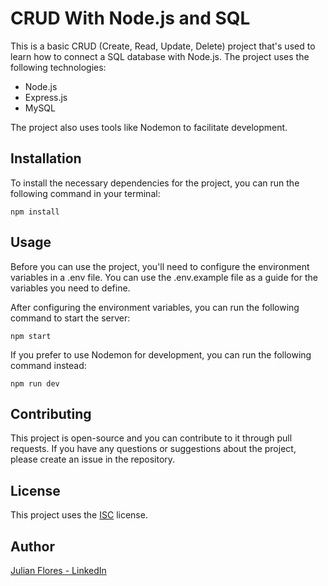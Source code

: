 # CRUD With Node.js and SQL
This is a basic CRUD (Create, Read, Update, Delete) project that's used to learn how to connect a SQL database with Node.js. The project uses the following technologies:

- Node.js
- Express.js
- MySQL

The project also uses tools like Nodemon to facilitate development.

## Installation

To install the necessary dependencies for the project, you can run the following command in your terminal:

```
npm install
```

## Usage

Before you can use the project, you'll need to configure the environment variables in a .env file. You can use the .env.example file as a guide for the variables you need to define.

After configuring the environment variables, you can run the following command to start the server:

```
npm start
```

If you prefer to use Nodemon for development, you can run the following command instead:

```
npm run dev
```

## Contributing

This project is open-source and you can contribute to it through pull requests. If you have any questions or suggestions about the project, please create an issue in the repository.

## License

This project uses the [ISC](https://opensource.org/license/isc-license-txt/) license.

## Author

[Julian Flores - LinkedIn](https://www.linkedin.com/in/julian-flores-dev/)